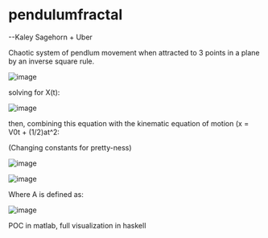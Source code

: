 # pendulumfractal

--Kaley Sagehorn + Uber

Chaotic system of pendlum movement when attracted to 3 points in a plane by an inverse square rule.

![image](https://user-images.githubusercontent.com/15951051/115315144-5587b980-a13c-11eb-8151-bbbee169ab89.png)

solving for X(t):

![image](https://user-images.githubusercontent.com/15951051/115315236-84059480-a13c-11eb-8a4b-6b3a50e2c97a.png)

then, combining this equation with the kinematic equation of motion (x = V0t + (1/2)at^2:

(Changing constants for pretty-ness)

![image](https://user-images.githubusercontent.com/15951051/115327271-3dbc2f80-a154-11eb-8503-be5b72bd4e0c.png)

![image](https://user-images.githubusercontent.com/15951051/115315294-a5ff1700-a13c-11eb-9da7-b65d76351e52.png)



Where A is defined as:

![image](https://user-images.githubusercontent.com/15951051/115316147-676a5c00-a13e-11eb-91c2-167340a8e034.png)


POC in matlab, full visualization in haskell 
